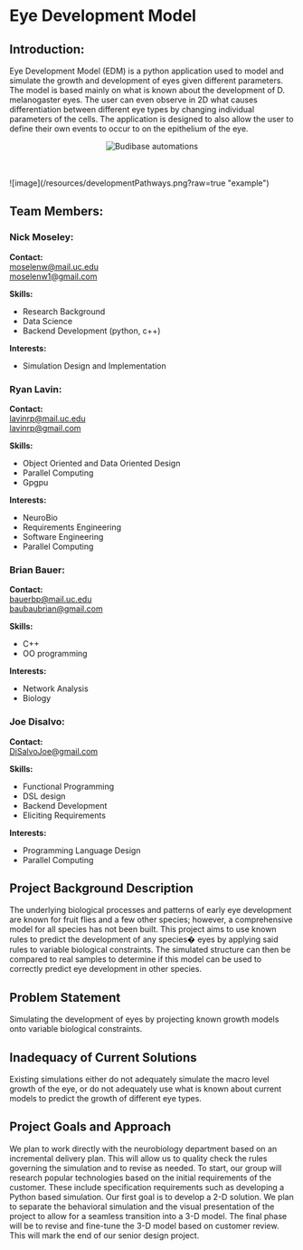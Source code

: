 # Eye Development Model

## Introduction:
Eye Development Model (EDM) is a python application used to model and simulate the growth and development of eyes given
different parameters.  The model is based mainly on what is known about the development of D. melanogaster eyes.  The 
user can even observe in 2D what causes differentiation between different eye types by changing individual parameters of
the cells.  The application is designed to also allow the user to define their own events to occur to on the epithelium 
of the eye.

<p align="center">
  <img alt="Budibase automations" src="https://github.com/bauerbp/EyeDevelopmentModel/resource/">
</p>
<br /><br />
![image](/resources/developmentPathways.png?raw=true "example")


## Team Members:
### Nick Moseley:
__Contact:__  
moselenw@mail.uc.edu  
moselenw1@gmail.com

__Skills:__  
- Research Background  
- Data Science  
- Backend Development (python, c++)

__Interests:__  
- Simulation Design and Implementation

### Ryan Lavin:
__Contact:__  
lavinrp@mail.uc.edu  
lavinrp@gmail.com

__Skills:__  
- Object Oriented and Data Oriented Design  
- Parallel Computing  
- Gpgpu

__Interests:__  
- NeuroBio
- Requirements Engineering
- Software Engineering
- Parallel Computing

### Brian Bauer:
__Contact:__  
bauerbp@mail.uc.edu  
baubaubrian@gmail.com

__Skills:__  
- C++  
- OO programming

__Interests:__  
- Network Analysis  
- Biology

### Joe Disalvo:
__Contact:__  
DiSalvoJoe@gmail.com  

__Skills:__  
- Functional Programming
- DSL design
- Backend Development
- Eliciting Requirements

__Interests:__  
- Programming Language Design
- Parallel Computing

## Project Background Description
The underlying biological processes and patterns of early eye development are known for fruit flies and a few other species; however, a comprehensive model for all species has not been built. This project aims to use known rules to predict the development of any species� eyes by applying said rules to variable biological constraints. The simulated structure can then be compared to real samples to determine if this model can be used to correctly predict eye development in other species.

## Problem Statement
Simulating the development of eyes by projecting known growth models onto variable biological constraints.

## Inadequacy of Current Solutions
Existing simulations either do not adequately simulate the macro level growth of the eye, or do not adequately use what is known about current models to predict the growth of different eye types.  

## Project Goals and Approach
We plan to work directly with the neurobiology department based on an incremental delivery plan. This will allow us to quality check the rules governing the simulation and to revise as needed. To start, our group will research popular technologies based on the initial requirements of the customer. These include specification requirements such as developing a Python based simulation. Our first goal is to develop a 2-D solution. We plan to separate the behavioral simulation and the visual presentation of the project to allow for a seamless transition into a 3-D model. The final phase will be to revise and fine-tune the 3-D model based on customer review. This will mark the end of our senior design project.
